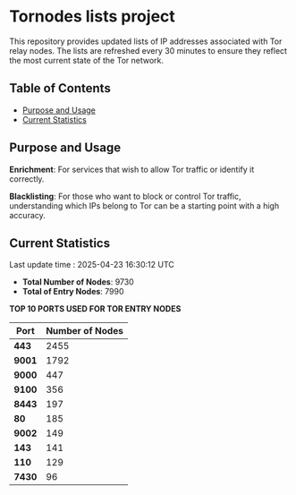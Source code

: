 # Tornodes lists project

This repository provides updated lists of IP addresses associated with Tor relay nodes. The lists are refreshed every 30 minutes to ensure they reflect the most current state of the Tor network.

## Table of Contents

- [Purpose and Usage](#purpose-and-usage)
- [Current Statistics](#current-statistics)


## Purpose and Usage

**Enrichment**: For services that wish to allow Tor traffic or identify it correctly.

**Blacklisting**: For those who want to block or control Tor traffic, understanding which IPs belong to Tor can be a starting point with a high accuracy.

## Current Statistics

Last update time : 2025-04-23 16:30:12 UTC

- **Total Number of Nodes**: 9730
- **Total of Entry Nodes**: 7990

**TOP 10 PORTS USED FOR TOR ENTRY NODES**

| **Port** | **Number of Nodes** |
|------|-----------------|
| **443**   | 2455  |
| **9001**   | 1792  |
| **9000**   | 447  |
| **9100**   | 356  |
| **8443**   | 197  |
| **80**   | 185  |
| **9002**   | 149  |
| **143**   | 141  |
| **110**   | 129  |
| **7430**   | 96  |

